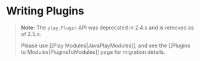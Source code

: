 <!--- Copyright (C) Lightbend Inc. <https://www.lightbend.com> -->
# Writing Plugins

> **Note:**  The `play.Plugin` API was deprecated in 2.4.x and is removed as of 2.5.x.
>
> Please use [[Play Modules|JavaPlayModules]], and see the [[Plugins to Modules|PluginsToModules]] page for migration details.
